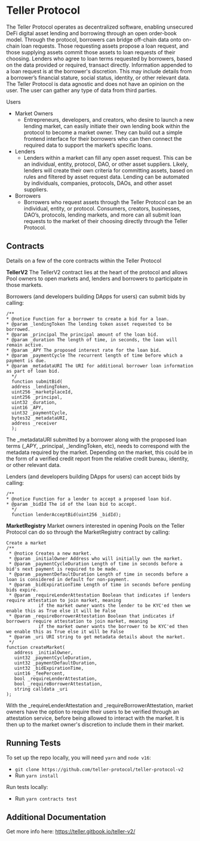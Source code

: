 # Teller Protocol

The Teller Protocol operates as decentralized software, enabling unsecured DeFi digital asset lending and borrowing through an open order-book model.
Through the protocol, borrowers can bridge off-chain data onto on-chain loan requests. Those requesting assets propose a loan request, and those supplying assets commit those assets to loan requests of their choosing. Lenders who agree to loan terms requested by borrowers, based on the data provided or required, transact directly.
Information appended to a loan request is at the borrower's discretion. This may include details from a borrower’s financial stature, social status, identity, or other relevant data. The Teller Protocol is data agnostic and does not have an opinion on the user. The user can gather any type of data from third parties.

Users
- Market Owners 
  - Entrepreneurs, developers, and creators, who desire to launch a new lending market, can easily initiate their own lending book within the protocol to become a market owner. They can build out a simple frontend interface for their borrowers who can then connect the required data to support the market’s specific loans.
- Lenders 
  - Lenders within a market can fill any open asset request. This can be an individual, entity, protocol, DAO, or other asset suppliers. Likely, lenders will create their own criteria for committing assets, based on rules and filtered by asset request data. Lending can be automated by individuals, companies, protocols, DAOs, and other asset suppliers.
- Borrowers 
  - Borrowers who request assets through the Teller Protocol can be an individual, entity, or protocol. Consumers, creators, businesses, DAO’s, protocols, lending markets, and more can all submit loan requests to the market of their choosing directly through the Teller Protocol.

## Contracts
Details on a few of the core contracts within the Teller Protocol

**TellerV2**
The TellerV2 contract lies at the heart of the protocol and allows Pool owners to open markets and, lenders and borrowers to participate in those markets.

Borrowers (and developers building DApps for users) can submit bids by calling:
```solidity
/**
* @notice Function for a borrower to create a bid for a loan.
* @param _lendingToken The lending token asset requested to be borrowed.
* @param _principal The principal amount of the loan bid.
* @param _duration The length of time, in seconds, the loan will remain active.
* @param _APY The proposed interest rate for the loan bid.
* @param _paymentCycle The recurrent length of time before which a payment is due.
* @param _metadataURI The URI for additional borrower loan information as part of loan bid.
  */
  function submitBid(
  address _lendingToken,
  uint256 _marketplaceId,
  uint256 _principal,
  uint32 _duration,
  uint16 _APY,
  uint32 _paymentCycle,
  bytes32 _metadataURI,
  address _receiver
  );
``` 
The _metadataURI submitted by a borrower along with the proposed loan terms (_APY, _principal, _lendingToken, etc), needs to correspond with the metadata required by the market. Depending on the market, this could be in the form of a verified credit report from the relative credit bureau, identity, or other relevant data.

Lenders (and developers building DApps for users) can accept bids by calling:
```solidity
/**
* @notice Function for a lender to accept a proposed loan bid.
* @param _bidId The id of the loan bid to accept.
  */
  function lenderAcceptBid(uint256 _bidId);
```

**MarketRegistry**
Market owners interested in opening Pools on the Teller Protocol can do so through the MarketRegistry contract by calling:
```solidity
Create a market
/**
 * @notice Creates a new market.
 * @param _initialOwner Address who will initially own the market.
 * @param _paymentCycleDuration Length of time in seconds before a bid's next payment is required to be made.
 * @param _paymentDefaultDuration Length of time in seconds before a loan is considered in default for non-payment.
 * @param _bidExpirationTime Length of time in seconds before pending bids expire.
 * @param _requireLenderAttestation Boolean that indicates if lenders require attestation to join market, meaning
            if the market owner wants the lender to be KYC'ed then we enable this as True else it will be False
 * @param _requireBorrowerAttestation Boolean that indicates if borrowers require attestation to join market, meaning
            if the market owner wants the borrower to be KYC'ed then we enable this as True else it will be False
 * @param _uri URI string to get metadata details about the market.
 */
function createMarket(
   address _initialOwner,
   uint32 _paymentCycleDuration,
   uint32 _paymentDefaultDuration,
   uint32 _bidExpirationTime,
   uint16 _feePercent,
   bool _requireLenderAttestation,
   bool _requireBorrowerAttestation,
   string calldata _uri
);
```
With the _requireLenderAttestation and _requireBorrowerAttestation, market owners have the option to require their users to be verified through an attestation service, before being allowed to interact with the market. It is then up to the market owner's discretion to include them in their market.

## Running Tests 
To set up the repo locally, you will need `yarn` and `node v16`:
- `git clone https://github.com/teller-protocol/teller-protocol-v2`
- Run `yarn install`

Run tests locally:
- Run `yarn contracts test`

## Additional Documentation
Get more info here: https://teller.gitbook.io/teller-v2/